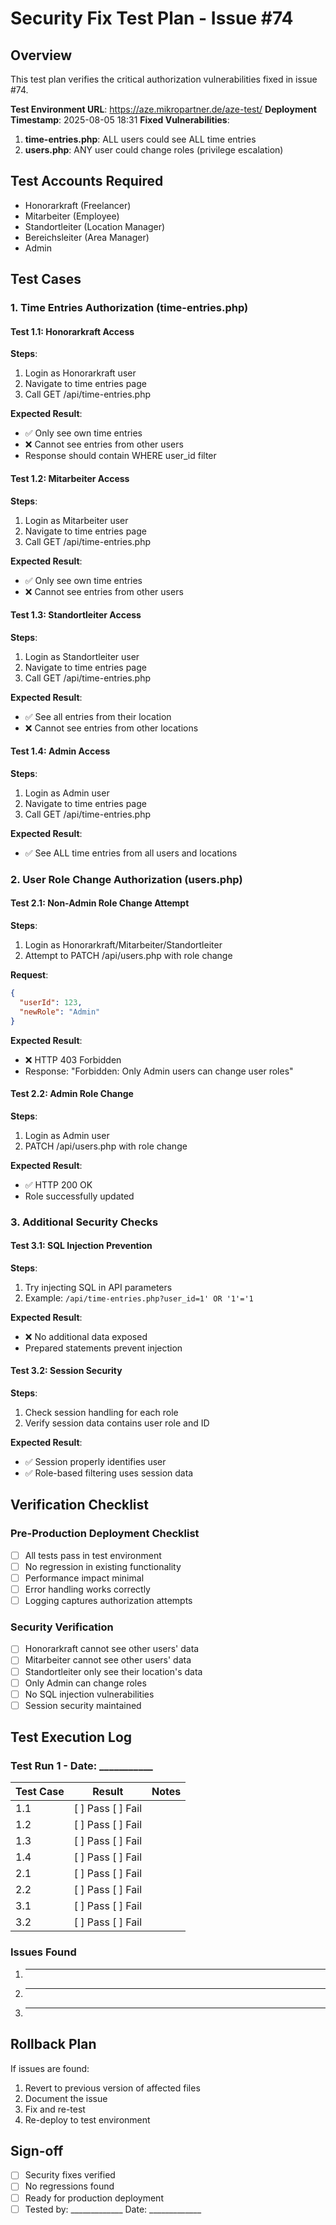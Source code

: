 # Security Fix Test Plan - Issue #74

## Overview
This test plan verifies the critical authorization vulnerabilities fixed in issue #74.

**Test Environment URL**: https://aze.mikropartner.de/aze-test/
**Deployment Timestamp**: 2025-08-05 18:31
**Fixed Vulnerabilities**:
1. **time-entries.php**: ALL users could see ALL time entries
2. **users.php**: ANY user could change roles (privilege escalation)

## Test Accounts Required
- Honorarkraft (Freelancer)
- Mitarbeiter (Employee)
- Standortleiter (Location Manager)
- Bereichsleiter (Area Manager)
- Admin

## Test Cases

### 1. Time Entries Authorization (time-entries.php)

#### Test 1.1: Honorarkraft Access
**Steps**:
1. Login as Honorarkraft user
2. Navigate to time entries page
3. Call GET /api/time-entries.php

**Expected Result**:
- ✅ Only see own time entries
- ❌ Cannot see entries from other users
- Response should contain WHERE user_id filter

#### Test 1.2: Mitarbeiter Access
**Steps**:
1. Login as Mitarbeiter user
2. Navigate to time entries page
3. Call GET /api/time-entries.php

**Expected Result**:
- ✅ Only see own time entries
- ❌ Cannot see entries from other users

#### Test 1.3: Standortleiter Access
**Steps**:
1. Login as Standortleiter user
2. Navigate to time entries page
3. Call GET /api/time-entries.php

**Expected Result**:
- ✅ See all entries from their location
- ❌ Cannot see entries from other locations

#### Test 1.4: Admin Access
**Steps**:
1. Login as Admin user
2. Navigate to time entries page
3. Call GET /api/time-entries.php

**Expected Result**:
- ✅ See ALL time entries from all users and locations

### 2. User Role Change Authorization (users.php)

#### Test 2.1: Non-Admin Role Change Attempt
**Steps**:
1. Login as Honorarkraft/Mitarbeiter/Standortleiter
2. Attempt to PATCH /api/users.php with role change

**Request**:
```json
{
  "userId": 123,
  "newRole": "Admin"
}
```

**Expected Result**:
- ❌ HTTP 403 Forbidden
- Response: "Forbidden: Only Admin users can change user roles"

#### Test 2.2: Admin Role Change
**Steps**:
1. Login as Admin user
2. PATCH /api/users.php with role change

**Expected Result**:
- ✅ HTTP 200 OK
- Role successfully updated

### 3. Additional Security Checks

#### Test 3.1: SQL Injection Prevention
**Steps**:
1. Try injecting SQL in API parameters
2. Example: `/api/time-entries.php?user_id=1' OR '1'='1`

**Expected Result**:
- ❌ No additional data exposed
- Prepared statements prevent injection

#### Test 3.2: Session Security
**Steps**:
1. Check session handling for each role
2. Verify session data contains user role and ID

**Expected Result**:
- ✅ Session properly identifies user
- ✅ Role-based filtering uses session data

## Verification Checklist

### Pre-Production Deployment Checklist
- [ ] All tests pass in test environment
- [ ] No regression in existing functionality
- [ ] Performance impact minimal
- [ ] Error handling works correctly
- [ ] Logging captures authorization attempts

### Security Verification
- [ ] Honorarkraft cannot see other users' data
- [ ] Mitarbeiter cannot see other users' data
- [ ] Standortleiter only see their location's data
- [ ] Only Admin can change roles
- [ ] No SQL injection vulnerabilities
- [ ] Session security maintained

## Test Execution Log

### Test Run 1 - Date: ___________
| Test Case | Result | Notes |
|-----------|--------|-------|
| 1.1 | [ ] Pass [ ] Fail | |
| 1.2 | [ ] Pass [ ] Fail | |
| 1.3 | [ ] Pass [ ] Fail | |
| 1.4 | [ ] Pass [ ] Fail | |
| 2.1 | [ ] Pass [ ] Fail | |
| 2.2 | [ ] Pass [ ] Fail | |
| 3.1 | [ ] Pass [ ] Fail | |
| 3.2 | [ ] Pass [ ] Fail | |

### Issues Found
1. _________________________________
2. _________________________________
3. _________________________________

## Rollback Plan
If issues are found:
1. Revert to previous version of affected files
2. Document the issue
3. Fix and re-test
4. Re-deploy to test environment

## Sign-off
- [ ] Security fixes verified
- [ ] No regressions found
- [ ] Ready for production deployment
- [ ] Tested by: _____________ Date: _____________